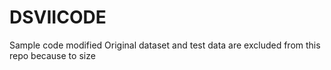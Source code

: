 # DSVIICODE
Sample code modified
Original dataset and test data are excluded from this repo because to size 
